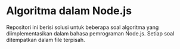 # Algoritma dalam Node.js

Repositori ini berisi solusi untuk beberapa soal algoritma yang diimplementasikan dalam bahasa pemrograman Node.js. Setiap soal ditempatkan dalam file terpisah.